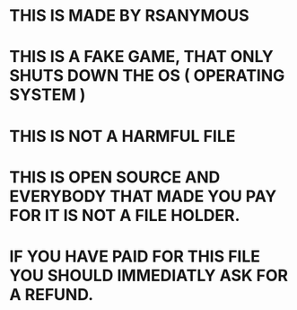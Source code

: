 # THIS IS MADE BY RSANYMOUS
# THIS IS A FAKE GAME, THAT ONLY SHUTS DOWN THE OS ( OPERATING SYSTEM )
# THIS IS NOT A HARMFUL FILE
# THIS IS OPEN SOURCE AND EVERYBODY THAT MADE YOU PAY FOR IT IS NOT A FILE HOLDER.
# IF YOU HAVE PAID FOR THIS FILE YOU SHOULD IMMEDIATLY ASK FOR A REFUND.
